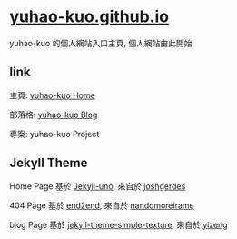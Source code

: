 # [yuhao-kuo.github.io](https://yuhao-kuo.github.io)
yuhao-kuo 的個人網站入口主頁, 個人網站由此開始

## link ##
主頁: [yuhao-kuo Home](https://yuhao-kuo.github.io)

部落格: [yuhao-kuo Blog](https://yuhao-kuo.github.io/blog)

專案: yuhao-kuo Project

## Jekyll Theme ##
Home Page 基於 [Jekyll-uno](https://github.com/joshgerdes/jekyll-uno), 來自於 [joshgerdes](https://github.com/joshgerdes)

404  Page 基於 [end2end](https://github.com/nandomoreirame/end2end), 來自於 [nandomoreirame](https://github.com/nandomoreirame)

blog Page 基於 [jekyll-theme-simple-texture](https://github.com/yizeng/jekyll-theme-simple-texture), 來自於 [yizeng](https://github.com/yizeng)
